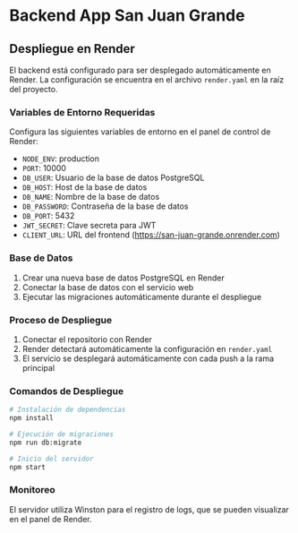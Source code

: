 # Backend App San Juan Grande

## Despliegue en Render

El backend está configurado para ser desplegado automáticamente en Render. La configuración se encuentra en el archivo `render.yaml` en la raíz del proyecto.

### Variables de Entorno Requeridas

Configura las siguientes variables de entorno en el panel de control de Render:

- `NODE_ENV`: production
- `PORT`: 10000
- `DB_USER`: Usuario de la base de datos PostgreSQL
- `DB_HOST`: Host de la base de datos
- `DB_NAME`: Nombre de la base de datos
- `DB_PASSWORD`: Contraseña de la base de datos
- `DB_PORT`: 5432
- `JWT_SECRET`: Clave secreta para JWT
- `CLIENT_URL`: URL del frontend (https://san-juan-grande.onrender.com)

### Base de Datos

1. Crear una nueva base de datos PostgreSQL en Render
2. Conectar la base de datos con el servicio web
3. Ejecutar las migraciones automáticamente durante el despliegue

### Proceso de Despliegue

1. Conectar el repositorio con Render
2. Render detectará automáticamente la configuración en `render.yaml`
3. El servicio se desplegará automáticamente con cada push a la rama principal

### Comandos de Despliegue

```bash
# Instalación de dependencias
npm install

# Ejecución de migraciones
npm run db:migrate

# Inicio del servidor
npm start
```

### Monitoreo

El servidor utiliza Winston para el registro de logs, que se pueden visualizar en el panel de Render.